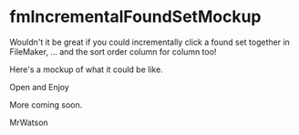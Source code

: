 # fmIncrementalFoundSetMockup

Wouldn't it be great if you could incrementally click a found set together in FileMaker, ... and the sort order column for column too!

Here's a mockup of what it could be like.

Open and Enjoy

More coming soon.

MrWatson
